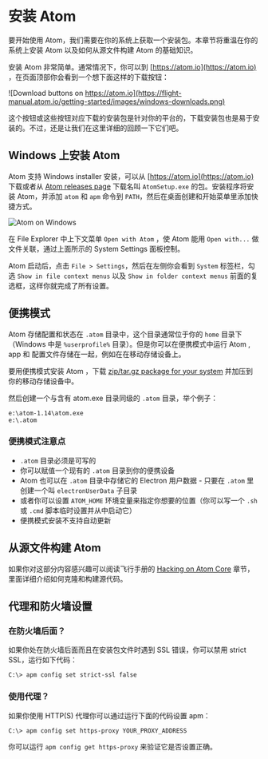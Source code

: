 # 安装 Atom

要开始使用 Atom，我们需要在你的系统上获取一个安装包。本章节将重温在你的系统上安装 Atom 以及如何从源文件构建 Atom 的基础知识。

安装 Atom 非常简单。通常情况下，你可以到 [https://atom.io](https://atom.io) ，在页面顶部你会看到一个想下面这样的下载按钮：

![Download buttons on https://atom.io](https://flight-manual.atom.io/getting-started/images/windows-downloads.png)

这个按钮或这些按钮对应下载的安装包是针对你的平台的，下载安装包也是易于安装的。不过，还是让我们在这里详细的回顾一下它们吧。

## Windows 上安装 Atom

Atom 支持 Windows installer 安装，可以从 [https://atom.io](https://atom.io) 下载或者从 [Atom releases page](https://github.com/atom/atom/releases/tag/v1.28.0) 下载名叫 `AtomSetup.exe` 的包。安装程序将安装 Atom，并添加 `atom` 和 `apm` 命令到 `PATH`，然后在桌面创建和开始菜单里添加快捷方式。

![Atom on Windows](https://flight-manual.atom.io/getting-started/images/windows-system-settings.png)

在 File Explorer 中上下文菜单 `Open with Atom` ，使 Atom 能用 `Open with...` 做文件关联，通过上面所示的 System Settings 面板控制。

Atom 启动后，点击 `File > Settings`，然后在左侧你会看到 `System` 标签栏，勾选 `Show in file context menus` 以及 `Show in folder context menus` 前面的复选框，这样你就完成了所有设置。

## 便携模式

Atom 存储配置和状态在 `.atom` 目录中，这个目录通常位于你的 `home` 目录下（Windows 中是 `%userprofile%` 目录）。但是你可以在便携模式中运行 Atom , app 和 配置文件存储在一起，例如在在移动存储设备上。

要用便携模式安装 Atom ，下载 [zip/tar.gz package for your system](https://github.com/atom/atom/releases/tag/v1.28.0) 并加压到你的移动存储设备中。

然后创建一个与含有 atom.exe 目录同级的 `.atom` 目录，举个例子：

```
e:\atom-1.14\atom.exe
e:\.atom
```

### 便携模式注意点

* `.atom` 目录必须是可写的
* 你可以赋值一个现有的 `.atom` 目录到你的便携设备
* Atom 也可以在 `.atom` 目录中存储它的 Electron 用户数据 - 只要在 `.atom` 里创建一个叫 `electronUserData` 子目录
* 或者你可以设置 `ATOM_HOME` 环境变量来指定你想要的位置（你可以写一个 `.sh` 或 `.cmd` 脚本临时设置并从中启动它）
* 便携模式安装不支持自动更新

## 从源文件构建 Atom

如果你对这部分内容感兴趣可以阅读飞行手册的 [Hacking on Atom Core](https://flight-manual.atom.io/hacking-atom/sections/hacking-on-atom-core/) 章节，里面详细介绍如何克隆和构建源代码。

## 代理和防火墙设置

### 在防火墙后面？

如果你处在防火墙后面而且在安装包文件时遇到 SSL 错误，你可以禁用 strict SSL，运行如下代码：

```
C:\> apm config set strict-ssl false
```

### 使用代理？

如果你使用 HTTP(S) 代理你可以通过运行下面的代码设置 apm：

```
C:\> apm config set https-proxy YOUR_PROXY_ADDRESS
```

你可以运行 `apm config get https-proxy` 来验证它是否设置正确。
